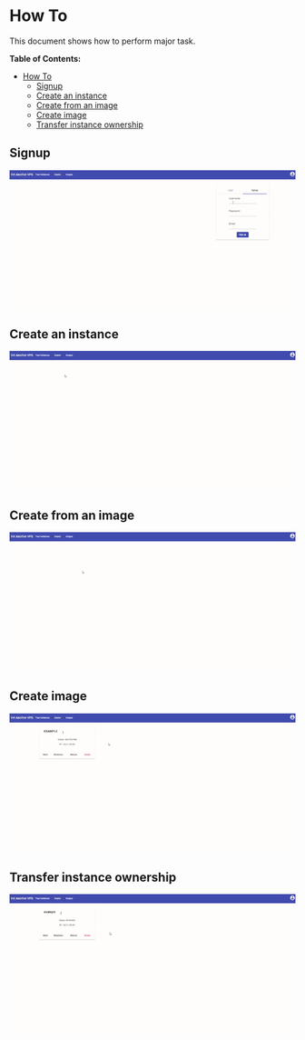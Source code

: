 # How To

This document shows how to perform major task.

**Table of Contents:**

- [How To](#how-to)
  - [Signup](#signup)
  - [Create an instance](#create-an-instance)
  - [Create from an image](#create-from-an-image)
  - [Create image](#create-image)
  - [Transfer instance ownership](#transfer-instance-ownership)

## Signup

![Signup](gifs/signup.gif)

## Create an instance

![Deploy Instance](gifs/deploy.gif)

## Create from an image

![Deploy from image](gifs/deploy&#32;from&#32;image.gif)

## Create image

![Create image](gifs/create&#32;image.gif)

## Transfer instance ownership

![Transfer](gifs/transfer.gif)
